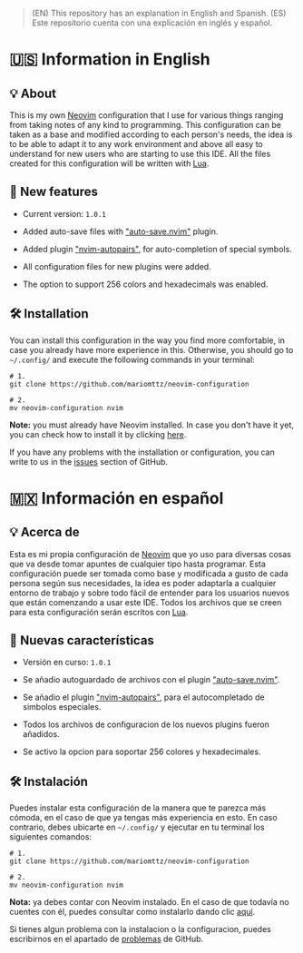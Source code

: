 > (EN) This repository has an explanation in English and Spanish. (ES) Este repositorio cuenta con una explicación en inglés y español.

# 🇺🇸 Information in English

## 💡 About
This is my own [Neovim](https://neovim.io/) configuration that I use for various things ranging from taking notes of any kind to programming. This configuration can be taken as a base and modified according to each person's needs, the idea is to be able to adapt it to any work environment and above all easy to understand for new users who are starting to use this IDE. All the files created for this configuration will be written with [Lua](https://www.lua.org/).

## 📰 New features
- Current version: `1.0.1`

- Added auto-save files with ["auto-save.nvim"](https://github.com/Pocco81/auto-save.nvim) plugin.
- Added plugin ["nvim-autopairs"](https://github.com/windwp/nvim-autopairs), for auto-completion of special symbols.
- All configuration files for new plugins were added.
- The option to support 256 colors and hexadecimals was enabled.

## 🛠 Installation
You can install this configuration in the way you find more comfortable, in case you already have more experience in this. Otherwise, you should go to `~/.config/` and execute the following commands in your terminal:

```git
# 1.
git clone https://github.com/mariomttz/neovim-configuration

# 2.
mv neovim-configuration nvim
```

**Note:** you must already have Neovim installed. In case you don't have it yet, you can check how to install it by clicking [here](https://github.com/neovim/neovim/wiki/Installing-Neovim).

If you have any problems with the installation or configuration, you can write to us in the [issues](https://github.com/mariomttz/neovim-configuration/issues) section of GitHub.

# 🇲🇽 Información en español

## 💡 Acerca de
Esta es mi propia configuración de [Neovim](https://neovim.io/) que yo uso para diversas cosas que va desde tomar apuntes de cualquier tipo hasta programar. Esta configuración puede ser tomada como base y modificada a gusto de cada persona según sus necesidades, la idea es poder adaptarla a cualquier entorno de trabajo y sobre todo fácil de entender para los usuarios nuevos que están comenzando a usar este IDE. Todos los archivos que se creen para esta configuración serán escritos con [Lua](https://www.lua.org/).

## 📰 Nuevas características
- Versión en curso: `1.0.1`

- Se añadio autoguardado de archivos con el plugin ["auto-save.nvim"](https://github.com/Pocco81/auto-save.nvim).
- Se añadio el plugin ["nvim-autopairs"](https://github.com/windwp/nvim-autopairs), para el autocompletado de simbolos especiales.
- Todos los archivos de configuracion de los nuevos plugins fueron añadidos.
- Se activo la opcion para soportar 256 colores y hexadecimales.

## 🛠 Instalación
Puedes instalar esta configuración de la manera que te parezca más cómoda, en el caso de que ya tengas más experiencia en esto. En caso contrario, debes ubicarte en `~/.config/` y ejecutar en tu terminal los siguientes comandos:

```git
# 1.
git clone https://github.com/mariomttz/neovim-configuration

# 2.
mv neovim-configuration nvim
```

**Nota:** ya debes contar con Neovim instalado. En el caso de que todavía no cuentes con él, puedes consultar como instalarlo dando clic [aquí](https://github.com/neovim/neovim/wiki/Installing-Neovim).

Si tienes algun problema con la instalacion o la configuracion, puedes escribirnos en el apartado de [problemas](https://github.com/mariomttz/neovim-configuration/issues) de GitHub.
